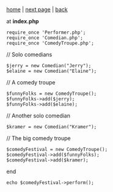 [home](./page01.md) | [next page](page06.md) | [back](page04.md)

at **index.php**
```
require_once 'Performer.php';
require_once 'Comedian.php';
require_once 'ComedyTroupe.php';
```

// Solo comedians
```
$jerry = new Comedian("Jerry");
$elaine = new Comedian("Elaine");
```

// A comedy troupe
```
$funnyFolks = new ComedyTroupe();
$funnyFolks->add($jerry);
$funnyFolks->add($elaine);
```
// Another solo comedian
```
$kramer = new Comedian("Kramer");
```
// The big comedy troupe
```
$comedyFestival = new ComedyTroupe();
$comedyFestival->add($funnyFolks);
$comedyFestival->add($kramer);
```

end
```
echo $comedyFestival->perform();
```
